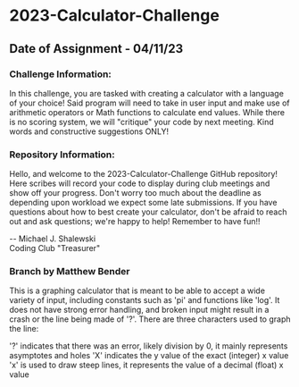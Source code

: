# 2023-Calculator-Challenge

## Date of Assignment - 04/11/23

### Challenge Information:

In this challenge, you are tasked with creating a calculator with a language of your choice! Said program will need to take in user input and make use of arithmetic operators or Math functions to calculate end values. While there is no scoring system, we will "critique" your code by next meeting. Kind words and constructive suggestions ONLY!

### Repository Information:

Hello, and welcome to the 2023-Calculator-Challenge GitHub repository! Here scribes will record your code to display during club meetings and show off your progress. Don't worry too much about the deadline as depending upon workload we expect some late submissions. If you have questions about how to best create your calculator, don't be afraid to reach out and ask questions; we're happy to help! Remember to have fun!!

-- Michael J. Shalewski<br>
    Coding Club "Treasurer"

### Branch by Matthew Bender
This is a graphing calculator that is meant to be able to accept a wide variety of input, including constants such as 'pi' and functions like 'log'.
It does not have strong error handling, and broken input might result in a crash or the line being made of '?'.
There are three characters used to graph the line:

'?' indicates that there was an error, likely division by 0, it mainly represents asymptotes and holes
'X' indicates the y value of the exact (integer) x value
'x' is used to draw steep lines, it represents the value of a decimal (float) x value
